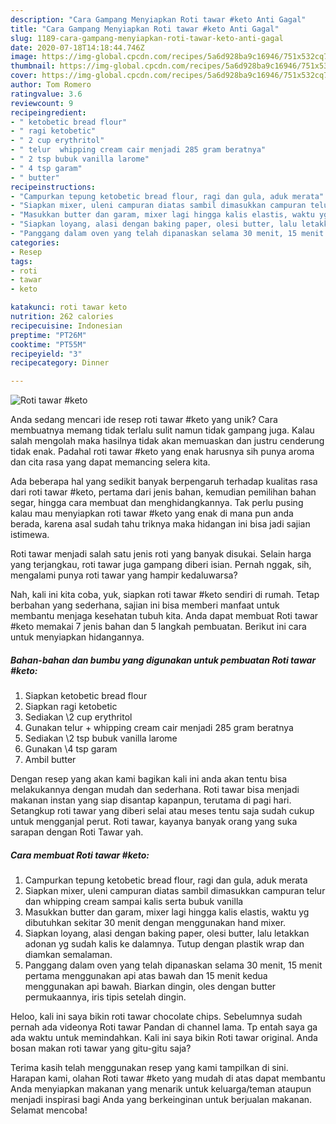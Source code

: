```yaml
---
description: "Cara Gampang Menyiapkan Roti tawar #keto Anti Gagal"
title: "Cara Gampang Menyiapkan Roti tawar #keto Anti Gagal"
slug: 1189-cara-gampang-menyiapkan-roti-tawar-keto-anti-gagal
date: 2020-07-18T14:18:44.746Z
image: https://img-global.cpcdn.com/recipes/5a6d928ba9c16946/751x532cq70/roti-tawar-keto-foto-resep-utama.jpg
thumbnail: https://img-global.cpcdn.com/recipes/5a6d928ba9c16946/751x532cq70/roti-tawar-keto-foto-resep-utama.jpg
cover: https://img-global.cpcdn.com/recipes/5a6d928ba9c16946/751x532cq70/roti-tawar-keto-foto-resep-utama.jpg
author: Tom Romero
ratingvalue: 3.6
reviewcount: 9
recipeingredient:
- " ketobetic bread flour"
- " ragi ketobetic"
- " 2 cup erythritol"
- " telur  whipping cream cair menjadi 285 gram beratnya"
- " 2 tsp bubuk vanilla larome"
- " 4 tsp garam"
- " butter"
recipeinstructions:
- "Campurkan tepung ketobetic bread flour, ragi dan gula, aduk merata"
- "Siapkan mixer, uleni campuran diatas sambil dimasukkan campuran telur dan whipping cream sampai kalis serta bubuk vanilla"
- "Masukkan butter dan garam, mixer lagi hingga kalis elastis, waktu yg dibutuhkan sekitar 30 menit dengan menggunakan hand mixer."
- "Siapkan loyang, alasi dengan baking paper, olesi butter, lalu letakkan adonan yg sudah kalis ke dalamnya. Tutup dengan plastik wrap dan diamkan semalaman."
- "Panggang dalam oven yang telah dipanaskan selama 30 menit, 15 menit pertama menggunakan api atas bawah dan 15 menit kedua menggunakan api bawah. Biarkan dingin, oles dengan butter permukaannya, iris tipis setelah dingin."
categories:
- Resep
tags:
- roti
- tawar
- keto

katakunci: roti tawar keto 
nutrition: 262 calories
recipecuisine: Indonesian
preptime: "PT26M"
cooktime: "PT55M"
recipeyield: "3"
recipecategory: Dinner

---
```



![Roti tawar #keto](https://img-global.cpcdn.com/recipes/5a6d928ba9c16946/751x532cq70/roti-tawar-keto-foto-resep-utama.jpg)

Anda sedang mencari ide resep roti tawar #keto yang unik? Cara membuatnya memang tidak terlalu sulit namun tidak gampang juga. Kalau salah mengolah maka hasilnya tidak akan memuaskan dan justru cenderung tidak enak. Padahal roti tawar #keto yang enak harusnya sih punya aroma dan cita rasa yang dapat memancing selera kita.

Ada beberapa hal yang sedikit banyak berpengaruh terhadap kualitas rasa dari roti tawar #keto, pertama dari jenis bahan, kemudian pemilihan bahan segar, hingga cara membuat dan menghidangkannya. Tak perlu pusing kalau mau menyiapkan roti tawar #keto yang enak di mana pun anda berada, karena asal sudah tahu triknya maka hidangan ini bisa jadi sajian istimewa.

Roti tawar menjadi salah satu jenis roti yang banyak disukai. Selain harga yang terjangkau, roti tawar juga gampang diberi isian. Pernah nggak, sih, mengalami punya roti tawar yang hampir kedaluwarsa?


Nah, kali ini kita coba, yuk, siapkan roti tawar #keto sendiri di rumah. Tetap berbahan yang sederhana, sajian ini bisa memberi manfaat untuk membantu menjaga kesehatan tubuh kita. Anda dapat membuat Roti tawar #keto memakai 7 jenis bahan dan 5 langkah pembuatan. Berikut ini cara untuk menyiapkan hidangannya.

<!--inarticleads1-->

##### Bahan-bahan dan bumbu yang digunakan untuk pembuatan Roti tawar #keto:

1. Siapkan  ketobetic bread flour
1. Siapkan  ragi ketobetic
1. Sediakan  \2 cup erythritol
1. Gunakan  telur + whipping cream cair menjadi 285 gram beratnya
1. Sediakan  \2 tsp bubuk vanilla larome
1. Gunakan  \4 tsp garam
1. Ambil  butter


Dengan resep yang akan kami bagikan kali ini anda akan tentu bisa melakukannya dengan mudah dan sederhana. Roti tawar bisa menjadi makanan instan yang siap disantap kapanpun, terutama di pagi hari. Setangkup roti tawar yang diberi selai atau meses tentu saja sudah cukup untuk mengganjal perut. Roti tawar, kayanya banyak orang yang suka sarapan dengan Roti Tawar yah. 

<!--inarticleads2-->

##### Cara membuat Roti tawar #keto:

1. Campurkan tepung ketobetic bread flour, ragi dan gula, aduk merata
1. Siapkan mixer, uleni campuran diatas sambil dimasukkan campuran telur dan whipping cream sampai kalis serta bubuk vanilla
1. Masukkan butter dan garam, mixer lagi hingga kalis elastis, waktu yg dibutuhkan sekitar 30 menit dengan menggunakan hand mixer.
1. Siapkan loyang, alasi dengan baking paper, olesi butter, lalu letakkan adonan yg sudah kalis ke dalamnya. Tutup dengan plastik wrap dan diamkan semalaman.
1. Panggang dalam oven yang telah dipanaskan selama 30 menit, 15 menit pertama menggunakan api atas bawah dan 15 menit kedua menggunakan api bawah. Biarkan dingin, oles dengan butter permukaannya, iris tipis setelah dingin.


Heloo, kali ini saya bikin roti tawar chocolate chips. Sebelumnya sudah pernah ada videonya Roti tawar Pandan di channel lama. Tp entah saya ga ada waktu untuk memindahkan. Kali ini saya bikin Roti tawar original. Anda bosan makan roti tawar yang gitu-gitu saja? 

Terima kasih telah menggunakan resep yang kami tampilkan di sini. Harapan kami, olahan Roti tawar #keto yang mudah di atas dapat membantu Anda menyiapkan makanan yang menarik untuk keluarga/teman ataupun menjadi inspirasi bagi Anda yang berkeinginan untuk berjualan makanan. Selamat mencoba!
